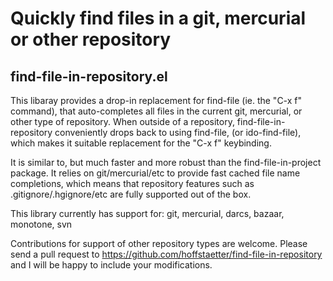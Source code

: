 Quickly find files in a git, mercurial or other repository
==========================================================

find-file-in-repository.el
--------------------------

This libaray provides a drop-in replacement for find-file (ie. the
"C-x f" command), that auto-completes all files in the current git,
mercurial, or other type of repository. When outside of a
repository, find-file-in-repository conveniently drops back to
using find-file, (or ido-find-file), which makes it suitable
replacement for the "C-x f" keybinding.

It is similar to, but much faster and more robust than the
find-file-in-project package. It relies on git/mercurial/etc to
provide fast cached file name completions, which means that
repository features such as .gitignore/.hgignore/etc are fully
supported out of the box.

This library currently has support for:
    git, mercurial, darcs, bazaar, monotone, svn

Contributions for support of other repository types are welcome.
Please send a pull request to
https://github.com/hoffstaetter/find-file-in-repository and I will
be happy to include your modifications.
